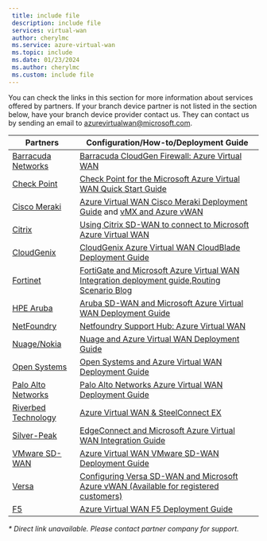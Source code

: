 ```yaml
---
 title: include file
 description: include file
 services: virtual-wan
 author: cherylmc
 ms.service: azure-virtual-wan
 ms.topic: include
 ms.date: 01/23/2024
 ms.author: cherylmc
 ms.custom: include file
---
```


You can check the links in this section for more information about services offered by partners. If your branch device partner is not listed in the section below, have your branch device provider contact us. They can contact us by sending an email to azurevirtualwan@microsoft.com.

|Partners|Configuration/How-to/Deployment Guide|
|---|---|
|[Barracuda Networks](https://www.barracuda.com/AzurevWAN)| [Barracuda CloudGen Firewall: Azure Virtual WAN](https://campus.barracuda.com/doc/79463435/)|
| [Check Point](https://www.checkpoint.com/solutions/microsoft-azure-virtual-wan/) |[Check Point for the Microsoft Azure Virtual WAN Quick Start Guide](https://sc1.checkpoint.com/documents/IaaS/WebAdminGuides/EN/CP_CloudGuard_Network_for_Azure_vWAN/Content/Topics-Azure-vWAN/Introduction.htm?tocpath=Introduction%7C_____0)|
|[Cisco Meraki](https://documentation.meraki.com/MX/Deployment_Guides/Cisco_Meraki_MX_Branch_to_Azure_Virtual_WAN_Deployment_Guide)|[Azure Virtual WAN Cisco Meraki Deployment Guide](https://documentation.meraki.com/MX/Deployment_Guides/Cisco_Meraki_MX_Branch_to_Azure_Virtual_WAN_Deployment_Guide) and [vMX and Azure vWAN](https://documentation.meraki.com/MX/Deployment_Guides/vMX_and_Azure_vWAN)|
| [Citrix](https://www.citrix.com/)| [Using Citrix SD-WAN to connect to Microsoft Azure Virtual WAN](https://docs.citrix.com/en-us/citrix-sd-wan-center/11/azure-virtual-wan/configure-azure-virtual-wan.html#how-does-microsoft-azure-virtual-wan-work)|
| [CloudGenix](https://sd-wan.cloudgenix.com/Q319ConfigurationGuide_Registration.html)|[CloudGenix Azure Virtual WAN CloudBlade Deployment Guide](https://sd-wan.cloudgenix.com/Q319ConfigurationGuide_Registration.html)|
| [Fortinet](https://www.fortinet.com/azure-vwan) |[FortiGate and Microsoft Azure Virtual WAN Integration deployment guide](https://www.fortinet.com/content/dam/fortinet/assets/deployment-guides/dg-fortigate-azure-wan-integration.pdf),[Routing Scenario Blog](https://www.fortinet.com/blog/business-and-technology/fortinet-secure-sd-wan-enhances-azure-virtual-wan-integrations)|
|[HPE Aruba](https://www.arubanetworks.com/microsoft-vwan/)|[Aruba SD-WAN and Microsoft Azure Virtual WAN Deployment Guide](https://www.arubanetworks.com/assets/tg/DG_Using-Aruba-SD-WAN-with-Microsoft-Azure-Virtual-WAN.pdf)|
| [NetFoundry](https://netfoundry.io)|[Netfoundry Support Hub: Azure Virtual WAN](https://support.netfoundry.io/hc/articles/360054527871-Configure-NetFoundry-Network-for-Azure-Windows-Virtual-Desktop-Short-Path)|
|[Nuage/Nokia](https://www.nuagenetworks.net/our-partners/nuage-networks-virtualized-cloud-interconnect-for-azure/)|[Nuage and Azure Virtual WAN Deployment Guide](https://onestore.nokia.com/asset/210073)|
|[Open Systems](https://open-systems.com/solutions/microsoft-azure-virtual-wan)|[Open Systems and Azure Virtual WAN Deployment Guide](https://open-systems.com/wp-content/uploads/2020/07/Azure-Virtual-WAN-UserGuide.pdf)|
|[Palo Alto Networks](https://www.paloaltonetworks.com/blog/2018/09/) |[Palo Alto Networks Azure Virtual WAN Deployment Guide](https://github.com/PaloAltoNetworks/microsoft_azure_virtual_wan)|
|[Riverbed Technology](https://www.riverbed.com/partners/technology-alliances/microsoft.html)|[Azure Virtual WAN & SteelConnect EX](https://www.riverbed.com/partners/technology-alliances/microsoft.html) |
|[Silver-Peak](https://www.silver-peak.com/silver-peak-expands-integration-with-microsoft-cloud-services)|[EdgeConnect and Microsoft Azure Virtual WAN Integration Guide](https://www.silver-peak.com/documentation/edgeconnect-and-azure-vwan-integration-guide)|
|[VMware SD-WAN](https://kb.vmware.com/s/article/79000)|[Azure Virtual WAN VMware SD-WAN Deployment Guide](https://kb.vmware.com/s/article/79000)|
| [Versa](https://www.versa-networks.com/partners/microsoft-azure) | [Configuring Versa SD-WAN and Microsoft Azure vWAN (Available for registered customers)](https://docs.versa-networks.com/Versa_Director/Versa_Director_Configuration/Integrate_Director_and_Azure_Virtual_WAN) |
| [F5](https://www.f5.com/resources/deployment-guides) | [Azure Virtual WAN F5 Deployment Guide](https://www.f5.com/pdf/deployment-guide/f5-big-ip-and-azure-virtual-wan-deployment-guide.pdf) |

*\* Direct link unavailable. Please contact partner company for support.*
